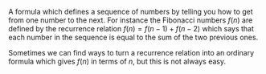 A formula which defines a sequence of numbers by telling you how to get
from one number to the next. For instance the Fibonacci numbers $f(n)$ are
defined by the recurrence relation $f(n) = f(n-1) + f(n-2)$ which says
that each number in the sequence is equal to the sum of the two previous
ones.

Sometimes we can find ways to turn a recurrence relation into an
ordinary formula which gives $f(n)$ in terms of $n$, but this is not always
easy.
